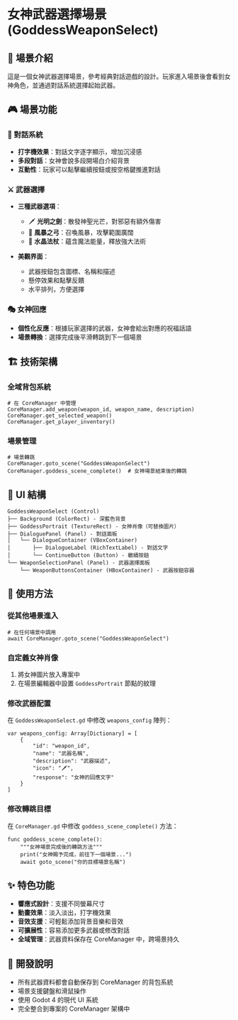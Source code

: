 # 女神武器選擇場景 (GoddessWeaponSelect)

## 🎯 場景介紹

這是一個女神武器選擇場景，參考經典對話遊戲的設計。玩家進入場景後會看到女神角色，並通過對話系統選擇起始武器。

## 🎮 場景功能

### 📜 對話系統

- **打字機效果**：對話文字逐字顯示，增加沉浸感
- **多段對話**：女神會說多段開場白介紹背景
- **互動性**：玩家可以點擊繼續按鈕或按空格鍵推進對話

### ⚔️ 武器選擇

- **三種武器選項**：

  - 🗡️ **光明之劍**：散發神聖光芒，對邪惡有額外傷害
  - 🏹 **風暴之弓**：召喚風暴，攻擊範圍廣闊
  - 🔮 **水晶法杖**：蘊含魔法能量，釋放強大法術

- **美觀界面**：
  - 武器按鈕包含圖標、名稱和描述
  - 懸停效果和點擊反饋
  - 水平排列，方便選擇

### 🎭 女神回應

- **個性化反應**：根據玩家選擇的武器，女神會給出對應的祝福話語
- **場景轉換**：選擇完成後平滑轉跳到下一個場景

## 🏗️ 技術架構

### 全域背包系統

```gdscript
# 在 CoreManager 中管理
CoreManager.add_weapon(weapon_id, weapon_name, description)
CoreManager.get_selected_weapon()
CoreManager.get_player_inventory()
```

### 場景管理

```gdscript
# 場景轉跳
CoreManager.goto_scene("GoddessWeaponSelect")
CoreManager.goddess_scene_complete()  # 女神場景結束後的轉跳
```

## 🎨 UI 結構

```
GoddessWeaponSelect (Control)
├── Background (ColorRect) - 深藍色背景
├── GoddessPortrait (TextureRect) - 女神肖像（可替換圖片）
├── DialoguePanel (Panel) - 對話面板
│   └── DialogueContainer (VBoxContainer)
│       ├── DialogueLabel (RichTextLabel) - 對話文字
│       └── ContinueButton (Button) - 繼續按鈕
└── WeaponSelectionPanel (Panel) - 武器選擇面板
	└── WeaponButtonsContainer (HBoxContainer) - 武器按鈕容器
```

## 📝 使用方法

### 從其他場景進入

```gdscript
# 在任何場景中調用
await CoreManager.goto_scene("GoddessWeaponSelect")
```

### 自定義女神肖像

1. 將女神圖片放入專案中
2. 在場景編輯器中設置 `GoddessPortrait` 節點的紋理

### 修改武器配置

在 `GoddessWeaponSelect.gd` 中修改 `weapons_config` 陣列：

```gdscript
var weapons_config: Array[Dictionary] = [
	{
		"id": "weapon_id",
		"name": "武器名稱",
		"description": "武器描述",
		"icon": "🗡️",
		"response": "女神的回應文字"
	}
]
```

### 修改轉跳目標

在 `CoreManager.gd` 中修改 `goddess_scene_complete()` 方法：

```gdscript
func goddess_scene_complete():
	"""女神場景完成後的轉跳方法"""
	print("女神賜予完成，前往下一個場景...")
	await goto_scene("你的目標場景名稱")
```

## ✨ 特色功能

- **響應式設計**：支援不同螢幕尺寸
- **動畫效果**：淡入淡出，打字機效果
- **音效支援**：可輕鬆添加背景音樂和音效
- **可擴展性**：容易添加更多武器或修改對話
- **全域管理**：武器資料保存在 CoreManager 中，跨場景持久

## 🔧 開發說明

- 所有武器資料都會自動保存到 CoreManager 的背包系統
- 場景支援鍵盤和滑鼠操作
- 使用 Godot 4 的現代 UI 系統
- 完全整合到專案的 CoreManager 架構中
